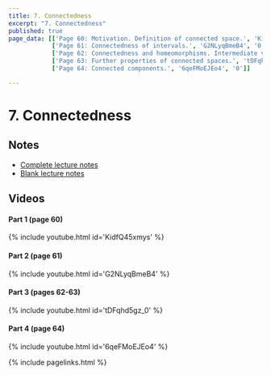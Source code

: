 ```yaml
---
title: 7. Connectedness
excerpt: "7. Connectedness"
published: true
page_data: [['Page 60: Motivation. Definition of connected space.', 'KidfQ45xmys', '0'],
            ['Page 61: Connectedness of intervals.', 'G2NLyqBmeB4', '0'],
            ['Page 62: Connectedness and homeomorphisms. Intermediate value theorem. Topological invariants.', 'tDFqhd5gz_0', '0'],
            ['Page 63: Further properties of connected spaces.', 'tDFqhd5gz_0', '1143'],
            ['Page 64: Connected components.', '6qeFMoEJEo4', '0']]

---
```


# 7. Connectedness

## Notes

* [Complete lecture notes]({{site.baseurl}}/assets/notes/mth427_notes_7.pdf)
* [Blank lecture notes]({{site.baseurl}}/assets/blank_notes/mth427_blanks_7.pdf)

## Videos

#### Part 1 (page 60)

{% include youtube.html id='KidfQ45xmys' %}

#### Part 2 (page 61)

{% include youtube.html id='G2NLyqBmeB4' %}

#### Part 3 (pages 62-63)

{% include youtube.html id='tDFqhd5gz_0' %}

#### Part 4 (page 64)

{% include youtube.html id='6qeFMoEJEo4' %}


{% include pagelinks.html %}
